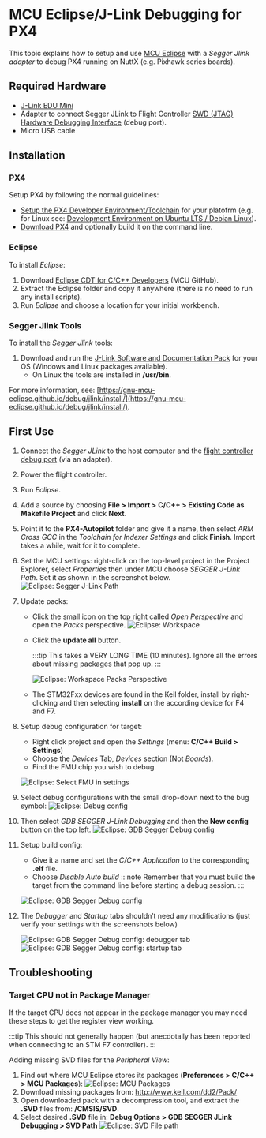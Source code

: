# MCU Eclipse/J-Link Debugging for PX4

This topic explains how to setup and use [MCU Eclipse](https://gnu-mcu-eclipse.github.io/) with a *Segger Jlink adapter* to debug PX4 running on NuttX (e.g. Pixhawk series boards).


## Required Hardware

- [J-Link EDU Mini](https://www.segger.com/products/debug-probes/j-link/models/j-link-edu-mini/)
- Adapter to connect Segger JLink to Flight Controller [SWD (JTAG) Hardware Debugging Interface](../debug/swd_debug.md) (debug port).
- Micro USB cable

## Installation

### PX4

Setup PX4 by following the normal guidelines:
- [Setup the PX4 Developer Environment/Toolchain](../dev_setup/dev_env.md) for your platofrm (e.g. for Linux see: [Development Environment on Ubuntu LTS / Debian Linux](../dev_setup/dev_env_linux_ubuntu.md)).
- [Download PX4](../dev_setup/building_px4.md) and optionally build it on the command line.

### Eclipse

To install *Eclipse*:
1. Download [Eclipse CDT for C/C++ Developers](https://github.com/gnu-mcu-eclipse/org.eclipse.epp.packages/releases/) (MCU GitHub).
1. Extract the Eclipse folder and copy it anywhere (there is no need to run any install scripts).
1. Run *Eclipse* and choose a location for your initial workbench.

### Segger Jlink Tools

To install the *Segger Jlink* tools:
1. Download and run the [J-Link Software and Documentation Pack](https://www.segger.com/downloads/jlink/#J-LinkSoftwareAndDocumentationPack) for your OS (Windows and Linux packages available).
   - On Linux the tools are installed in **/usr/bin**.

For more information, see: [https://gnu-mcu-eclipse.github.io/debug/jlink/install/](https://gnu-mcu-eclipse.github.io/debug/jlink/install/).

## First Use

1. Connect the *Segger JLink* to the host computer and the [flight controller debug port](../debug/swd_debug.md) (via an adapter).
1. Power the flight controller.
1. Run *Eclipse*.
1. Add a source by choosing **File > Import > C/C++ > Existing Code as Makefile Project** and click **Next**.
1. Point it to the **PX4-Autopilot** folder and give it a name, then select *ARM Cross GCC* in the *Toolchain for Indexer Settings* and click **Finish**. Import takes a while, wait for it to complete.
1. Set the MCU settings: right-click on the top-level project in the Project Explorer, select *Properties* then under MCU choose *SEGGER J-Link Path*. Set it as shown in the screenshot below. ![Eclipse: Segger J-Link Path](../../assets/debug/eclipse_segger_jlink_path.png)
1. Update packs:
   - Click the small icon on the top right called *Open Perspective* and open the *Packs* perspective. ![Eclipse: Workspace](../../assets/debug/eclipse_workspace_perspective.png)
   - Click the **update all** button.

     :::tip
This takes a VERY LONG TIME (10 minutes).
Ignore all the errors about missing packages that pop up.
:::

     ![Eclipse: Workspace Packs Perspective](../../assets/debug/eclipse_packs_perspective.jpg)
   - The STM32Fxx devices are found in the Keil folder, install by right-clicking and then selecting **install** on the according device for F4 and F7.
1. Setup debug configuration for target:
   - Right click project and open the *Settings* (menu: **C/C++ Build > Settings**)
   - Choose the *Devices* Tab, *Devices* section (Not *Boards*).
   - Find the FMU chip you wish to debug.

   ![Eclipse: Select FMU in settings](../../assets/debug/eclipse_settings_devices_fmu.png)
1. Select debug configurations with the small drop-down next to the bug symbol: ![Eclipse: Debug config](../../assets/debug/eclipse_settings_debug_config.png)
1. Then select *GDB SEGGER J-Link Debugging* and then the **New config** button on the top left. ![Eclipse: GDB Segger Debug config](../../assets/debug/eclipse_settings_debug_config_gdb_segger.png)
1. Setup build config:
   - Give it a name and set  the *C/C++ Application* to the corresponding **.elf** file.
   - Choose *Disable Auto build* :::note
Remember that you must build the target from the command line before starting a debug session.
:::

   ![Eclipse: GDB Segger Debug config](../../assets/debug/eclipse_settings_debug_config_gdb_segger_build_config.png)
1. The *Debugger* and *Startup* tabs shouldn’t need any modifications (just verify your settings with the screenshots below)

   ![Eclipse: GDB Segger Debug config: debugger tab](../../assets/debug/eclipse_settings_debug_config_gdb_segger_build_config_debugger_tab.png) ![Eclipse: GDB Segger Debug config: startup tab](../../assets/debug/eclipse_settings_debug_config_gdb_segger_build_config_startup_tab.png)


## Troubleshooting

### Target CPU not in Package Manager

If the target CPU does not appear in the package manager you may need these steps to get the register view working.

:::tip
This should not generally happen (but anecdotally has been reported when connecting to an STM F7 controller).
:::

Adding missing SVD files for the *Peripheral View*:
1. Find out where MCU Eclipse stores its packages (**Preferences > C/C++ > MCU Packages**): ![Eclipse: MCU Packages](../../assets/debug/eclipse_mcu_packages.png)
2. Download missing packages from: http://www.keil.com/dd2/Pack/
3. Open downloaded pack with a decompression tool, and extract the **.SVD** files from: **/CMSIS/SVD**.
4. Select desired **.SVD** file in: **Debug Options > GDB SEGGER JLink Debugging > SVD Path** ![Eclipse: SVD File path](../../assets/debug/eclipse_svd_file_path.png)
